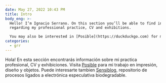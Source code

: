```yaml
---
date: May 27, 2022 10:43 PM
title: Intro
body_eng: >-
  Hello! I’m Ignacio Serrano. On this section you’ll be able to find information
  regarding my professional practice, CV and exhibitions. 

  You may also be interested in [Posible](https://duckduckgo.com) for my work on printing, design and objects or [Sensiblog](https://duckduckgo.com), a repository for speculative biodegradable electronics’s processes.
categories:
  - grr
---
```

Hola! En esta sección encontrarás información sobre mi practica profesional, CV y exhibiciones. 
Visita [Posible](https://www.ignacioserranol.com/posible) para mi trabajo en impresión, diseño y objetos. 
Puede interesarte tambien [Sensiblog](https://www.ignacioserranol.com/sensiblog), repositorio de procesos ligados a electrónica especulativa biodegradable.
